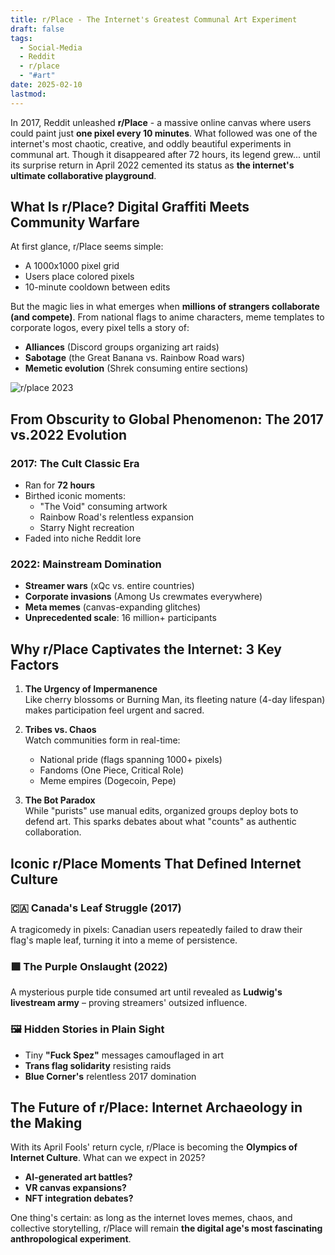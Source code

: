 ```yaml
---
title: r/Place - The Internet's Greatest Communal Art Experiment
draft: false
tags:
  - Social-Media
  - Reddit
  - r/place
  - "#art"
date: 2025-02-10
lastmod:
---
```

In 2017, Reddit unleashed **r/Place** - a massive online canvas where users could paint just **one pixel every 10 minutes**. What followed was one of the internet's most chaotic, creative, and oddly beautiful experiments in communal art. Though it disappeared after 72 hours, its legend grew... until its surprise return in April 2022 cemented its status as **the internet's ultimate collaborative playground**.
## What Is r/Place? Digital Graffiti Meets Community Warfare

At first glance, r/Place seems simple:
- A 1000x1000 pixel grid 
- Users place colored pixels
- 10-minute cooldown between edits

But the magic lies in what emerges when **millions of strangers collaborate (and compete)**. From national flags to anime characters, meme templates to corporate logos, every pixel tells a story of:

- **Alliances** (Discord groups organizing art raids)
- **Sabotage** (the Great Banana vs. Rainbow Road wars)
- **Memetic evolution** (Shrek consuming entire sections)

![r/place 2023](https://upload.wikimedia.org/wikipedia/en/f/fa/R-place_2023_final.jpg)  
## From Obscurity to Global Phenomenon: The 2017 vs.2022 Evolution

### 2017: The Cult Classic Era
- Ran for **72 hours** 
- Birthed iconic moments:
  - "The Void" consuming artwork
  - Rainbow Road's relentless expansion
  - Starry Night recreation
- Faded into niche Reddit lore

### 2022: Mainstream Domination
- **Streamer wars** (xQc vs. entire countries)
- **Corporate invasions** (Among Us crewmates everywhere)
- **Meta memes** (canvas-expanding glitches)
- **Unprecedented scale**: 16 million+ participants

## Why r/Place Captivates the Internet: 3 Key Factors

1. **The Urgency of Impermanence**  
   Like cherry blossoms or Burning Man, its fleeting nature (4-day lifespan) makes participation feel urgent and sacred.

2. **Tribes vs. Chaos**  
   Watch communities form in real-time:
   - National pride (flags spanning 1000+ pixels)
   - Fandoms (One Piece, Critical Role)
   - Meme empires (Dogecoin, Pepe)

3. **The Bot Paradox**  
   While "purists" use manual edits, organized groups deploy bots to defend art. This sparks debates about what "counts" as authentic collaboration.

## Iconic r/Place Moments That Defined Internet Culture

### 🇨🇦 Canada's Leaf Struggle (2017)
A tragicomedy in pixels: Canadian users repeatedly failed to draw their flag's maple leaf, turning it into a meme of persistence.

### 🟪 The Purple Onslaught (2022)
A mysterious purple tide consumed art until revealed as **Ludwig's livestream army** – proving streamers' outsized influence.

### 🖼️ Hidden Stories in Plain Sight
- Tiny **"Fuck Spez"** messages camouflaged in art
- **Trans flag solidarity** resisting raids
- **Blue Corner's** relentless 2017 domination

## The Future of r/Place: Internet Archaeology in the Making

With its April Fools' return cycle, r/Place is becoming the **Olympics of Internet Culture**. What can we expect in 2025?

- **AI-generated art battles?**  
- **VR canvas expansions?**  
- **NFT integration debates?**

One thing's certain: as long as the internet loves memes, chaos, and collective storytelling, r/Place will remain **the digital age's most fascinating anthropological experiment**.
